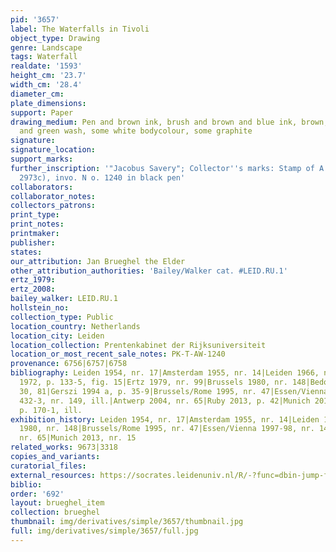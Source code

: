 ```yaml
---
pid: '3657'
label: The Waterfalls in Tivoli
object_type: Drawing
genre: Landscape
tags: Waterfall
realdate: '1593'
height_cm: '23.7'
width_cm: '28.4'
diameter_cm: 
plate_dimensions: 
support: Paper
drawing_medium: Pen and brown ink, brush and brown and blue ink, brown, grey, blue
  and green wash, some white bodycolour, some graphite
signature: 
signature_location: 
support_marks: 
further_inscription: '"Jacobus Savery"; Collector''s marks: Stamp of A. Welcker (L.
  2973c), invo. N o. 1240 in black pen'
collaborators: 
collaborator_notes: 
collectors_patrons: 
print_type: 
print_notes: 
printmaker: 
publisher: 
states: 
our_attribution: Jan Brueghel the Elder
other_attribution_authorities: 'Bailey/Walker cat. #LEID.RU.1'
ertz_1979: 
ertz_2008: 
bailey_walker: LEID.RU.1
hollstein_no: 
collection_type: Public
location_country: Netherlands
location_city: Leiden
location_collection: Prentenkabinet der Rijksuniversiteit
location_or_most_recent_sale_notes: PK-T-AW-1240
provenance: 6756|6757|6758
bibliography: Leiden 1954, nr. 17|Amsterdam 1955, nr. 14|Leiden 1966, nr. 27|Winner
  1972, p. 133-5, fig. 15|Ertz 1979, nr. 99|Brussels 1980, nr. 148|Bedoni 1983, p.
  30, 81|Gerszi 1994 a, p. 35-9|Brussels/Rome 1995, nr. 47|Essen/Vienna 1997-98, p.
  432-3, nr. 149, ill.|Antwerp 2004, nr. 65|Ruby 2013, p. 42|Munich 2013, nr. 15,
  p. 170-1, ill.
exhibition_history: Leiden 1954, nr. 17|Amsterdam 1955, nr. 14|Leiden 1966, nr. 27|Brussels
  1980, nr. 148|Brussels/Rome 1995, nr. 47|Essen/Vienna 1997-98, nr. 149|Antwerp 2004,
  nr. 65|Munich 2013, nr. 15
related_works: 9673|3318
copies_and_variants: 
curatorial_files: 
external_resources: https://socrates.leidenuniv.nl/R/-?func=dbin-jump-full&object_id=2713725
biblio: 
order: '692'
layout: brueghel_item
collection: brueghel
thumbnail: img/derivatives/simple/3657/thumbnail.jpg
full: img/derivatives/simple/3657/full.jpg
---
```


